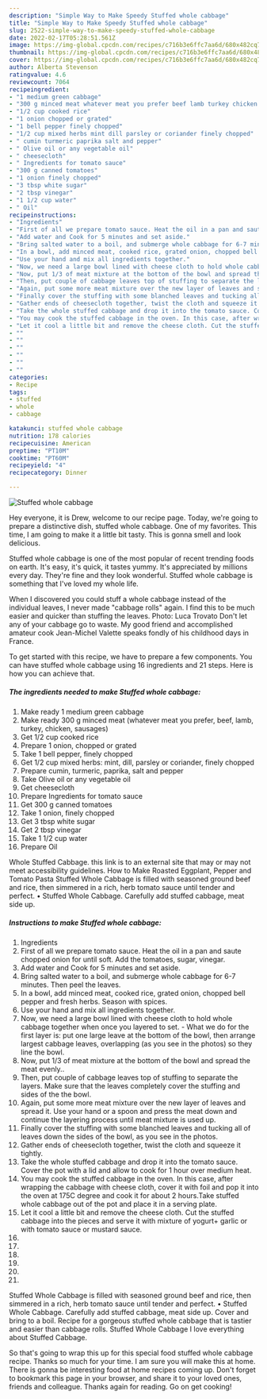 ```yaml
---
description: "Simple Way to Make Speedy Stuffed whole cabbage"
title: "Simple Way to Make Speedy Stuffed whole cabbage"
slug: 2522-simple-way-to-make-speedy-stuffed-whole-cabbage
date: 2022-02-17T05:28:51.561Z
image: https://img-global.cpcdn.com/recipes/c716b3e6ffc7aa6d/680x482cq70/stuffed-whole-cabbage-recipe-main-photo.jpg
thumbnail: https://img-global.cpcdn.com/recipes/c716b3e6ffc7aa6d/680x482cq70/stuffed-whole-cabbage-recipe-main-photo.jpg
cover: https://img-global.cpcdn.com/recipes/c716b3e6ffc7aa6d/680x482cq70/stuffed-whole-cabbage-recipe-main-photo.jpg
author: Alberta Stevenson
ratingvalue: 4.6
reviewcount: 7064
recipeingredient:
- "1 medium green cabbage"
- "300 g minced meat whatever meat you prefer beef lamb turkey chicken sausages"
- "1/2 cup cooked rice"
- "1 onion chopped or grated"
- "1 bell pepper finely chopped"
- "1/2 cup mixed herbs mint dill parsley or coriander finely chopped"
- " cumin turmeric paprika salt and pepper"
- " Olive oil or any vegetable oil"
- " cheesecloth"
- " Ingredients for tomato sauce"
- "300 g canned tomatoes"
- "1 onion finely chopped"
- "3 tbsp white sugar"
- "2 tbsp vinegar"
- "1 1/2 cup water"
- " Oil"
recipeinstructions:
- "Ingredients"
- "First of all we prepare tomato sauce. Heat the oil in a pan and saute chopped onion for until soft. Add the tomatoes, sugar, vinegar."
- "Add water and Cook for 5 minutes and set aside."
- "Bring salted water to a boil, and submerge whole cabbage for 6-7 minutes. Then peel the leaves."
- "In a bowl, add minced meat, cooked rice, grated onion, chopped bell pepper and fresh herbs. Season with spices."
- "Use your hand and mix all ingredients together."
- "Now, we need a large bowl lined with cheese cloth to hold whole cabbage together when once you layered to set. What we do for the first layer is: put one large leave at the bottom of the bowl, then arrange largest cabbage leaves, overlapping (as you see in the photos) so they line the bowl."
- "Now, put 1/3 of meat mixture at the bottom of the bowl and spread the meat evenly.."
- "Then, put couple of cabbage leaves top of stuffing to separate the layers. Make sure that the leaves completely cover the stuffing and sides of the the bowl."
- "Again, put some more meat mixture over the new layer of leaves and spread it. Use your hand or a spoon and press the meat down and continue the layering process until meat mixture is used up."
- "Finally cover the stuffing with some blanched leaves and tucking all of leaves down the sides of the bowl, as you see in the photos."
- "Gather ends of cheesecloth together, twist the cloth and squeeze it tightly."
- "Take the whole stuffed cabbage and drop it into the tomato sauce. Cover the pot with a lid and allow to cook for 1 hour over medium heat."
- "You may cook the stuffed cabbage in the oven. In this case, after wrapping the cabbage with cheese cloth, cover it with foil and pop it into the oven at 175C degree and cook it for about 2 hours.Take stuffed whole cabbage out of the pot and place it in a serving plate."
- "Let it cool a little bit and remove the cheese cloth. Cut the stuffed cabbage into the pieces and serve it with mixture of yogurt+ garlic or with tomato sauce or mustard sauce."
- ""
- ""
- ""
- ""
- ""
- ""
categories:
- Recipe
tags:
- stuffed
- whole
- cabbage

katakunci: stuffed whole cabbage 
nutrition: 178 calories
recipecuisine: American
preptime: "PT10M"
cooktime: "PT60M"
recipeyield: "4"
recipecategory: Dinner

---
```



![Stuffed whole cabbage](https://img-global.cpcdn.com/recipes/c716b3e6ffc7aa6d/680x482cq70/stuffed-whole-cabbage-recipe-main-photo.jpg)

Hey everyone, it is Drew, welcome to our recipe page. Today, we're going to prepare a distinctive dish, stuffed whole cabbage. One of my favorites. This time, I am going to make it a little bit tasty. This is gonna smell and look delicious.

Stuffed whole cabbage is one of the most popular of recent trending foods on earth. It's easy, it's quick, it tastes yummy. It's appreciated by millions every day. They're fine and they look wonderful. Stuffed whole cabbage is something that I've loved my whole life.

When I discovered you could stuff a whole cabbage instead of the individual leaves, I never made "cabbage rolls" again. I find this to be much easier and quicker than stuffing the leaves. Photo: Luca Trovato Don&#39;t let any of your cabbage go to waste. My good friend and accomplished amateur cook Jean-Michel Valette speaks fondly of his childhood days in France.


To get started with this recipe, we have to prepare a few components. You can have stuffed whole cabbage using 16 ingredients and 21 steps. Here is how you can achieve that.

<!--inarticleads1-->

##### The ingredients needed to make Stuffed whole cabbage:

1. Make ready 1 medium green cabbage
1. Make ready 300 g minced meat (whatever meat you prefer, beef, lamb, turkey, chicken, sausages)
1. Get 1/2 cup cooked rice
1. Prepare 1 onion, chopped or grated
1. Take 1 bell pepper, finely chopped
1. Get 1/2 cup mixed herbs: mint, dill, parsley or coriander, finely chopped
1. Prepare  cumin, turmeric, paprika, salt and pepper
1. Take  Olive oil or any vegetable oil
1. Get  cheesecloth
1. Prepare  Ingredients for tomato sauce
1. Get 300 g canned tomatoes
1. Take 1 onion, finely chopped
1. Get 3 tbsp white sugar
1. Get 2 tbsp vinegar
1. Take 1 1/2 cup water
1. Prepare  Oil


Whole Stuffed Cabbage. this link is to an external site that may or may not meet accessibility guidelines. How to Make Roasted Eggplant, Pepper and Tomato Pasta Stuffed Whole Cabbage is filled with seasoned ground beef and rice, then simmered in a rich, herb tomato sauce until tender and perfect. • Stuffed Whole Cabbage. Carefully add stuffed cabbage, meat side up. 

<!--inarticleads2-->

##### Instructions to make Stuffed whole cabbage:

1. Ingredients
1. First of all we prepare tomato sauce. Heat the oil in a pan and saute chopped onion for until soft. Add the tomatoes, sugar, vinegar.
1. Add water and Cook for 5 minutes and set aside.
1. Bring salted water to a boil, and submerge whole cabbage for 6-7 minutes. Then peel the leaves.
1. In a bowl, add minced meat, cooked rice, grated onion, chopped bell pepper and fresh herbs. Season with spices.
1. Use your hand and mix all ingredients together.
1. Now, we need a large bowl lined with cheese cloth to hold whole cabbage together when once you layered to set. - What we do for the first layer is: put one large leave at the bottom of the bowl, then arrange largest cabbage leaves, overlapping (as you see in the photos) so they line the bowl.
1. Now, put 1/3 of meat mixture at the bottom of the bowl and spread the meat evenly..
1. Then, put couple of cabbage leaves top of stuffing to separate the layers. Make sure that the leaves completely cover the stuffing and sides of the the bowl.
1. Again, put some more meat mixture over the new layer of leaves and spread it. Use your hand or a spoon and press the meat down and continue the layering process until meat mixture is used up.
1. Finally cover the stuffing with some blanched leaves and tucking all of leaves down the sides of the bowl, as you see in the photos.
1. Gather ends of cheesecloth together, twist the cloth and squeeze it tightly.
1. Take the whole stuffed cabbage and drop it into the tomato sauce. Cover the pot with a lid and allow to cook for 1 hour over medium heat.
1. You may cook the stuffed cabbage in the oven. In this case, after wrapping the cabbage with cheese cloth, cover it with foil and pop it into the oven at 175C degree and cook it for about 2 hours.Take stuffed whole cabbage out of the pot and place it in a serving plate.
1. Let it cool a little bit and remove the cheese cloth. Cut the stuffed cabbage into the pieces and serve it with mixture of yogurt+ garlic or with tomato sauce or mustard sauce.
1. 
1. 
1. 
1. 
1. 
1. 


Stuffed Whole Cabbage is filled with seasoned ground beef and rice, then simmered in a rich, herb tomato sauce until tender and perfect. • Stuffed Whole Cabbage. Carefully add stuffed cabbage, meat side up. Cover and bring to a boil. Recipe for a gorgeous stuffed whole cabbage that is tastier and easier than cabbage rolls. Stuffed Whole Cabbage I love everything about Stuffed Cabbage. 

So that's going to wrap this up for this special food stuffed whole cabbage recipe. Thanks so much for your time. I am sure you will make this at home. There is gonna be interesting food at home recipes coming up. Don't forget to bookmark this page in your browser, and share it to your loved ones, friends and colleague. Thanks again for reading. Go on get cooking!
